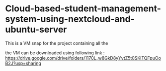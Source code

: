 # Cloud-based-student-management-system-using-nextcloud-and-ubuntu-server

This is a VM snap for the project containing all the 

the VM can be downloaded using following link :
https://drive.google.com/drive/folders/1170L_w8GkD8yYvtZ5t0SKlTQFpuOoB2J?usp=sharing
